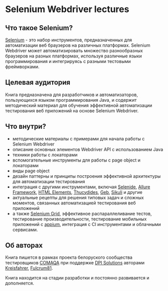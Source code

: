 Selenium Webdriver lectures
==================
## Что такое Selenium?
[Selenium](http://docs.seleniumhq.org/projects/) - это набор инструментов, предназначенных для автоматизации веб браузеров на различных платформах. Selenium Webdriver может автоматизировать множество разнообразных браузеров на разных платформах, используя различные языки программирования и интегрируясь с разными тестовыми фреймворками.

## Целевая аудитория

Книга предназначена для разработчиков и автоматизаторов, пользующихся языком программирования Java, и содержит методический материал для обучения эффективной автоматизации тестирования веб приложений на основе Selenium Webdriver. 

## Что внутри?

* методические материалы с примерами для начала работы с Selenium Webdriver
* описание основных элементов Webdriver API с использованием Java
* техники работы с локаторами
* вспомогательные инструменты для работы с page object и локаторами
* виды page object
* дезайн паттерны и принципы построения эффективной архитектуры для автоматизации тестирования
* интеграция с другими инструментами, включая [Selenide](http://ru.selenide.org/), [Allure Framework](http://allure.qatools.ru/), [HTML Elements](https://github.com/yandex-qatools/htmlelements), [Thucydides](http://www.thucydides.info/#/), [Geb](http://www.gebish.org/), [Sikuli](http://www.sikuli.org/) и другие
* актуальные рецепты для решения типовых задач и сложных моментов, связанных  автоматизацией тестирования веб приложений
* а также [Selenium Grid](https://github.com/SeleniumHQ/selenium/wiki/Grid2), эффективное распараллеливание тестов, тестирование производительности, тестирование мобильных приложений с [appium](http://appium.io/), интеграция с CI инструментами и облачными сервисами.

## Об авторах 
Книга пишется в рамках проекта белоруского сообщества тестировщиков [COMAQA](http://www.comaqa.by) при поддержке [DPI Solutions](http://www.dpi.solutions/) авторами [Kreisfahrer](https://github.com/Kreisfahrer), [Fulcrum81](https://github.com/Fulcrum81).

Книга находится на стадии разработки и постоянно развивается и дополняется.